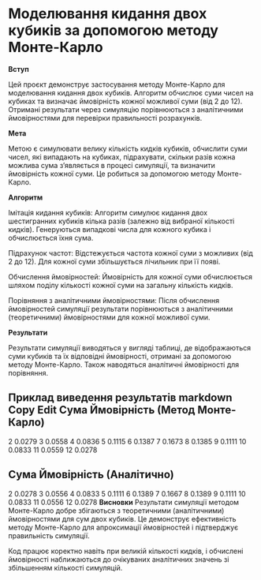 # Моделювання кидання двох кубиків за допомогою методу Монте-Карло
**Вступ**

Цей проєкт демонструє застосування методу Монте-Карло для моделювання кидання двох кубиків. Алгоритм обчислює суми чисел на кубиках та визначає ймовірність кожної можливої суми (від 2 до 12). Отримані результати через симуляцію порівнюються з аналітичними ймовірностями для перевірки правильності розрахунків.

**Мета**

Метою є симулювати велику кількість кидків кубиків, обчислити суми чисел, які випадають на кубиках, підрахувати, скільки разів кожна можлива сума з’являється в процесі симуляції, та визначити ймовірність кожної суми. Це робиться за допомогою методу Монте-Карло.

**Алгоритм**

Імітація кидання кубиків: Алгоритм симулює кидання двох шестигранних кубиків кілька разів (залежно від вибраної кількості кидків). Генеруються випадкові числа для кожного кубика і обчислюється їхня сума.

Підрахунок частот: Відстежується частота кожної суми з можливих (від 2 до 12). Для кожної суми збільшується лічильник при її появі.

Обчислення ймовірностей: Ймовірність для кожної суми обчислюється шляхом поділу кількості кожної суми на загальну кількість кидків.

Порівняння з аналітичними ймовірностями: Після обчислення ймовірностей симуляції результати порівнюються з аналітичними (теоретичними) ймовірностями для кожної можливої суми.

**Результати**

Результати симуляції виводяться у вигляді таблиці, де відображаються суми кубиків та їх відповідні ймовірності, отримані за допомогою методу Монте-Карло. Також наводяться аналітичні ймовірності для порівняння.

Приклад виведення результатів
markdown
Copy
Edit
Сума   Ймовірність (Метод Монте-Карло)
--------------------------------------
2      0.0279
3      0.0558
4      0.0836
5      0.1115
6      0.1387
7      0.1673
8      0.1385
9      0.1111
10     0.0833
11     0.0559
12     0.0278

Сума   Ймовірність (Аналітично)
--------------------------------
2      0.0278
3      0.0556
4      0.0833
5      0.1111
6      0.1389
7      0.1667
8      0.1389
9      0.1111
10     0.0833
11     0.0556
12     0.0278
**Висновки**
Результати симуляції методом Монте-Карло добре збігаються з теоретичними (аналітичними) ймовірностями для сум двох кубиків. Це демонструє ефективність методу Монте-Карло для апроксимації ймовірностей і підтверджує правильність симуляції.

Код працює коректно навіть при великій кількості кидків, і обчислені ймовірності наближаються до очікуваних аналітичних значень зі збільшенням кількості симуляцій.

